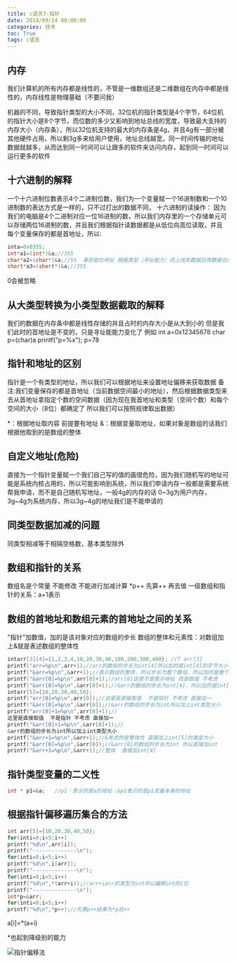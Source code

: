 ```yaml
---
title: c语言7-指针
date: 2014/09/24 08:00:00
categories: 技术
toc: True
tags: c语言
---
```

## 内存
我们计算机的所有内存都是线性的，不管是一维数组还是二维数组在内存中都是线性的，内存线性是物理基础（不要问我）

机器的不同，导致指针类型的大小不同，32位机的指针类型是4个字节，64位机的指针大小是8个字节，而位数的多少又影响到地址总线的宽度，导致最大支持的内存大小（内存条），所以32位机支持的最大的内存条是4g，并且4g有一部分被其他硬件占用，所以剩3g多来给用户使用，地址总线越宽，同一时间传输的地址数据就越多，从而达到同一时间可以让跟多的软件来访问内存，起到同一时间可以运行更多的软件

## 十六进制的解释
一个十六进制位数表示4个二进制位数，我们为一个变量赋一个16进制数和一个10进制数的表达方式是一样的，只不过打出的数据不同，
十六进制的读操作：
因为我们的电脑是4个二进制对应一位16进制的数，所以我们内存里的一个存储单元可以存储两位16进制的数，并且我们根据指针读数据都是从低位向高位读取，并且每个变量保存的都是首地址，所以:
```c
inta=0x0355;
int*a1=(int*)&a;//355
char*a2=(char*)&a;//55  拿到低位地址 根据类型（寻址能力）向上找到数据后用数据总线返回cpu
short*a3=(short*)&a;//355
```
0会被忽略

## 从大类型转换为小类型数据截取的解释
我们的数据在内存条中都是线性存储的并且占时的内存大小是从大到小的  但是我们此时的首地址是不变的，只是寻址能能力变化了  例如  int  a=0x12345678 char p=(char)a   printf("p=%x"); p=78

## 指针和地址的区别
指针是一个有类型的地址，所以我们可以根据地址来设置地址偏移来获取数据
备注:我们变量保存的都是首地址（当前数据空间最小的地址），然后根据数据类型来去从首地址拿指定个数的空间数据（因为现在我首地址和类型（空间个数）和每个空间的大小（8位）都确定了 所以我们可以按照规律取出数据）

*：根据地址取内容  前提要有地址 
&：根据变量取地址，如果对象是数组的话我们根据他取到的是数组的整体

## 自定义地址(危险)
直接为一个指针变量赋一个我们自己写的值的画很危险，因为我们随机写的地址可能是系统内核占用的，所以可能影响到系统，所以我们申请内存一般都是需要系统帮我申请，而不是自己随机写地址，一般4g的内存的话 0~3g为用户内存，3g~4g为系统内存，所以3g~4g的地址我们是不能申请的

## 同类型数据加减的问题
同类型相减等于相隔空格数，基本类型除外

## 数组和指针的关系
数组名是个常量  不能修改 不能进行加减计算
*p++ 先算++ 再去值
一级数组和指针的关系：a+1表示

## 数组的首地址和数组元素的首地址之间的关系
"指针"加数值，加的是该对象对应的数组的步长
数组的整体和元素性：对数组加上&就是表述数组的整体性
```c
intarr[3][4]={1,2,3,4,10,20,30,40,100,200,300,400}; //T arr[3]
printf("arr=%p\n",arr+1);//arr的数组的步长为int[4]所以加的是int[4]的字节大小
printf("&arr=%p\n",&arr+1);//表示数组的整体，所以步长为整个数组，所以加的是整个数组的长度
printf("&arr[0]=%p\n",arr[0]+1);//arr[0]这里不是表示地址 而是取值 不考虑
printf("&arr[0]=%p\n",&arr[0]+1);//&arr的数组的步长为int[4]，所以加的是int[4]的字节大小
intarr[5]={10,20,30,40,50}; 
printf("arr[0]=%p\n",arr[0]);//这里是直接取值  不是指针 不考虑 直接加一
printf("&arr[0]=%p\n",&arr[0]);//&arr的数组的步长为int所以加上int类型大小
printf("arr[0]+1=%p\n",arr[0]+1);//
这里是直接取值  不是指针 不考虑 直接加一
printf("&arr[0]+1=%p\n",&arr[0]+1);//
&arr的数组的步长为int所以加上int类型大小
printf("&arr+1=%p\n",&arr+1);//&考虑的是整体性 直接加上int[5]的类型大小
printf("&arr[0]=%p\n",&arr[0]);//&arr[0]的数组的步长为int 所以直接加int
printf("&arr+1=%p\n",&arr+1);//整体  直接加int[4]
```

## 指针类型变量的二义性
```c
int * p1=&a;   //p1：表示的是a的地址；&p1表示的是p1变量本身的地址
```

## 根据指针偏移遍历集合的方法
```c
int arr[5]={10,20,30,40,50};
for(inti=0;i<5;i++)
printf("%d\n",arr[i]);
printf("--------------\n");
for(inti=0;i<5;i++)
printf("%d\n",i[arr]);
printf("--------------\n");
for(inti=0;i<5;i++)
printf("%d\n",*(arr+i));//arr+iarr的类型为int所以偏移int的i位
printf("--------------\n");
int*p=&arr;
for(inti=0;i<5;i++)
printf("%d\n",*p++);//先算p++结果为*p后++
```
a[i]=*(a+i)

*也起到降级别的能力

![指针偏移法](指针偏移法.png)